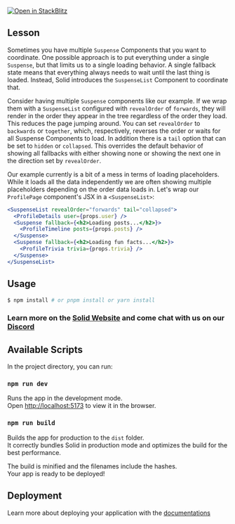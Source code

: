 [![Open in StackBlitz](https://developer.stackblitz.com/img/open_in_stackblitz.svg)](https://stackblitz.com/github/edivados/solid-tutorials/tree/main/tutorials/async_suspense_list?file=src/mock-api.jsx,src/profile.jsx,src/main.jsx)

## Lesson

Sometimes you have multiple `Suspense` Components that you want to coordinate. One possible approach is to put everything under a single `Suspense`, but that limits us to a single loading behavior. A single fallback state means that everything always needs to wait until the last thing is loaded. Instead, Solid introduces the `SuspenseList` Component to coordinate that.

Consider having multiple `Suspense` components like our example. If we wrap them with a `SuspenseList` configured with `revealOrder` of `forwards`, they will render in the order they appear in the tree regardless of the order they load. This reduces the page jumping around. You can set `revealOrder` to `backwards` or `together`, which, respectively, reverses the order or waits for all Suspense Components to load. In addition there is a `tail` option that can be set to `hidden` or `collapsed`. This overrides the default behavior of showing all fallbacks with either showing none or showing the next one in the direction set by `revealOrder`.

Our example currently is a bit of a mess in terms of loading placeholders. While it loads all the data independently we are often showing multiple placeholders depending on the order data loads in. Let's wrap our `ProfilePage` component's JSX in a `<SuspenseList>`:

```jsx
<SuspenseList revealOrder="forwards" tail="collapsed">
  <ProfileDetails user={props.user} />
  <Suspense fallback={<h2>Loading posts...</h2>}>
    <ProfileTimeline posts={props.posts} />
  </Suspense>
  <Suspense fallback={<h2>Loading fun facts...</h2>}>
    <ProfileTrivia trivia={props.trivia} />
  </Suspense>
</SuspenseList>
```


## Usage

```bash
$ npm install # or pnpm install or yarn install
```

### Learn more on the [Solid Website](https://solidjs.com) and come chat with us on our [Discord](https://discord.com/invite/solidjs)

## Available Scripts

In the project directory, you can run:

### `npm run dev`

Runs the app in the development mode.<br>
Open [http://localhost:5173](http://localhost:5173) to view it in the browser.

### `npm run build`

Builds the app for production to the `dist` folder.<br>
It correctly bundles Solid in production mode and optimizes the build for the best performance.

The build is minified and the filenames include the hashes.<br>
Your app is ready to be deployed!

## Deployment

Learn more about deploying your application with the [documentations](https://vite.dev/guide/static-deploy.html)
